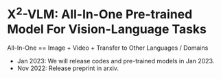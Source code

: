 # X$^2$-VLM: All-In-One Pre-trained Model For Vision-Language Tasks

All-In-One == Image + Video + Transfer to Other Languages / Domains

- Jan 2023: We will release codes and pre-trained models in Jan 2023. 
- Nov 2022: Release preprint in arxiv. 

